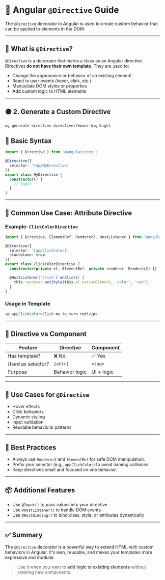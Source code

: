 
# 📘 Angular `@Directive` Guide

The `@Directive` decorator in Angular is used to create custom behavior that can be applied to elements in the DOM.

---

## 🧠 What is `@Directive`?

`@Directive` is a decorator that marks a class as an Angular directive. Directives **do not have their own template**. They are used to:

- Change the appearance or behavior of an existing element
- React to user events (hover, click, etc.)
- Manipulate DOM styles or properties
- Add custom logic to HTML elements

---
## 🟣 2. Generate a Custom Directive
```bash
ng generate directive directives/hover-highlight
```

## 🧩 Basic Syntax

```ts
import { Directive } from '@angular/core';

@Directive({
  selector: '[appMyDirective]'
})
export class MyDirective {
  constructor() {
    // logic
  }
}
```

---

## 📌 Common Use Case: Attribute Directive

### Example: `ClickColorDirective`

```ts
import { Directive, ElementRef, Renderer2, HostListener } from '@angular/core';

@Directive({
  selector: '[appClickColor]',
  standalone: true
})
export class ClickColorDirective {
  constructor(private el: ElementRef, private renderer: Renderer2) {}

  @HostListener('click') onClick() {
    this.renderer.setStyle(this.el.nativeElement, 'color', 'red');
  }
}
```

### Usage in Template

```html
<p appClickColor>Click me to turn red!</p>
```

---

## 🔄 Directive vs Component

| Feature           | Directive       | Component          |
|------------------|------------------|--------------------|
| Has template?     | ❌ No            | ✅ Yes              |
| Used as selector? | `[attr]`         | `<tag>`             |
| Purpose           | Behavior logic   | UI + logic          |

---

## 🎯 Use Cases for `@Directive`

- Hover effects
- Click behaviors
- Dynamic styling
- Input validation
- Reusable behavioral patterns

---

## 🧠 Best Practices

- Always use `Renderer2` and `ElementRef` for safe DOM manipulation.
- Prefix your selector (e.g., `appClickColor`) to avoid naming collisions.
- Keep directives small and focused on one behavior.

---

## 📦 Additional Features

- Use `@Input()` to pass values into your directive
- Use `@HostListener()` to handle DOM events
- Use `@HostBinding()` to bind class, style, or attributes dynamically

---

## ✅ Summary

The `@Directive` decorator is a powerful way to extend HTML with custom behaviors in Angular. It's lean, reusable, and makes your templates more expressive and modular.

> Use it when you want to **add logic to existing elements** without creating new components.
